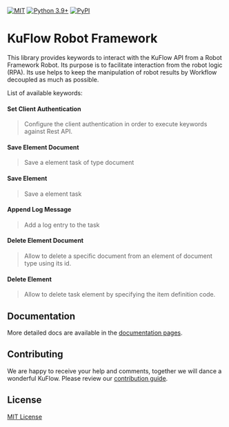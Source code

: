[![MIT](https://img.shields.io/github/license/kuflow/kuflow-robotframework?label=License)](https://github.com/kuflow/kuflow-robotframework/blob/master/LICENSE)
[![Python 3.9+](https://img.shields.io/pypi/pyversions/kuflow-robotframework.svg)](https://pypi.org/project/kuflow-robotframework)
[![PyPI](https://img.shields.io/pypi/v/kuflow-robotframework.svg)](https://pypi.org/project/kuflow-robotframework)


# KuFlow Robot Framework

This library provides keywords to interact with the KuFlow API from a Robot Framework Robot. Its purpose is to facilitate interaction from the robot logic (RPA). Its use helps to keep the manipulation of robot results by Workflow decoupled as much as possible.

List of available keywords:

#### Set Client Authentication

> Configure the client authentication in order to execute keywords against Rest API.

#### Save Element Document 

> Save a element task of type document 

#### Save Element

> Save a element task

#### Append Log Message

> Add a log entry to the task

#### Delete Element Document

> Allow to delete a specific document from an element of document type using its id.

#### Delete Element 

> Allow to delete task element by specifying the item definition code.

## Documentation

More detailed docs are available in the [documentation pages](https://docs.kuflow.com/developers/overview/introduction).



## Contributing

We are happy to receive your help and comments, together we will dance a wonderful KuFlow. Please review our [contribution guide](CONTRIBUTING.md).



## License

[MIT License](https://github.com/kuflow/kuflow-robotframework/blob/master/LICENSE)
